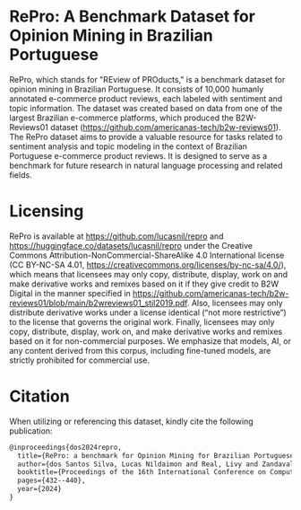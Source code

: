 # RePro: A Benchmark Dataset for Opinion Mining in Brazilian Portuguese

RePro, which stands for "REview of PROducts," is a benchmark dataset for opinion mining in Brazilian Portuguese. It consists of 10,000 humanly annotated e-commerce product reviews, each labeled with sentiment and topic information. The dataset was created based on data from one of the largest Brazilian e-commerce platforms, which produced the B2W-Reviews01 dataset (https://github.com/americanas-tech/b2w-reviews01). The RePro dataset aims to provide a valuable resource for tasks related to sentiment analysis and topic modeling in the context of Brazilian Portuguese e-commerce product reviews. It is designed to serve as a benchmark for future research in natural language processing and related fields.

# Licensing

RePro is available at https://github.com/lucasnil/repro and https://huggingface.co/datasets/lucasnil/repro under the Creative Commons Attribution-NonCommercial-ShareAlike 4.0 International license (CC BY-NC-SA 4.01, https://creativecommons.org/licenses/by-nc-sa/4.0/), which means that licensees may only copy, distribute, display, work on and make derivative works and remixes based on it if they give credit to B2W Digital in the manner specified in https://github.com/americanas-tech/b2w-reviews01/blob/main/b2wreviews01_stil2019.pdf. Also, licensees may only distribute derivative works under a license identical (“not more restrictive”) to the license that governs the original work. Finally, licensees may only copy, distribute, display, work on, and make derivative works and remixes based on it for non-commercial purposes.
We emphasize that models, AI, or any content derived from this corpus, including fine-tuned models, are strictly prohibited for commercial use.

# Citation

When utilizing or referencing this dataset, kindly cite the following publication:

``` latex
@inproceedings{dos2024repro,
  title={RePro: a benchmark for Opinion Mining for Brazilian Portuguese},
  author={dos Santos Silva, Lucas Nildaimon and Real, Livy and Zandavalle, Ana Claudia Bianchini and Rodrigues, Carolina Francisco Gadelha and da Silva Gama, Tatiana and Souza, Fernando Guedes and Zaidan, Phillipe Derwich Silva},
  booktitle={Proceedings of the 16th International Conference on Computational Processing of Portuguese},
  pages={432--440},
  year={2024}
}
```
